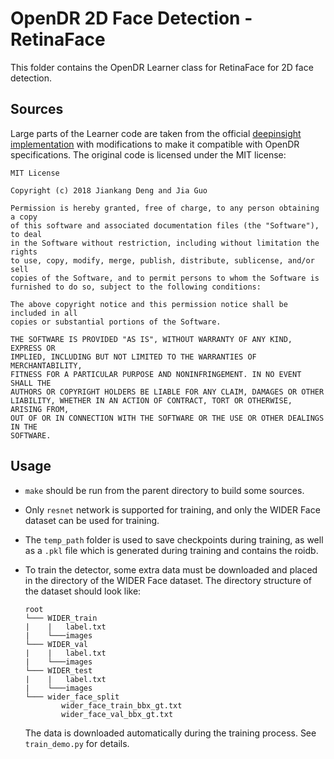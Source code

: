 OpenDR 2D Face Detection - RetinaFace
======

This folder contains the OpenDR Learner class for RetinaFace for 2D face detection.

Sources
------
Large parts of the Learner code are taken from the official
[deepinsight implementation](https://www.github.com/deepinsight/insightface) with modifications
to make it compatible with OpenDR specifications. The original code is licensed under the MIT license:
```
MIT License

Copyright (c) 2018 Jiankang Deng and Jia Guo

Permission is hereby granted, free of charge, to any person obtaining a copy
of this software and associated documentation files (the "Software"), to deal
in the Software without restriction, including without limitation the rights
to use, copy, modify, merge, publish, distribute, sublicense, and/or sell
copies of the Software, and to permit persons to whom the Software is
furnished to do so, subject to the following conditions:

The above copyright notice and this permission notice shall be included in all
copies or substantial portions of the Software.

THE SOFTWARE IS PROVIDED "AS IS", WITHOUT WARRANTY OF ANY KIND, EXPRESS OR
IMPLIED, INCLUDING BUT NOT LIMITED TO THE WARRANTIES OF MERCHANTABILITY,
FITNESS FOR A PARTICULAR PURPOSE AND NONINFRINGEMENT. IN NO EVENT SHALL THE
AUTHORS OR COPYRIGHT HOLDERS BE LIABLE FOR ANY CLAIM, DAMAGES OR OTHER
LIABILITY, WHETHER IN AN ACTION OF CONTRACT, TORT OR OTHERWISE, ARISING FROM,
OUT OF OR IN CONNECTION WITH THE SOFTWARE OR THE USE OR OTHER DEALINGS IN THE
SOFTWARE.
```

Usage
------
- ```make``` should be run from the parent directory to build some sources.
- Only ```resnet``` network is supported for training, and only the WIDER Face dataset can be used for training.
- The ```temp_path``` folder is used to save checkpoints during training, as well as a ```.pkl``` file which is generated 
  during training and contains the roidb.
- To train the detector, some extra data must be downloaded and placed in the directory of the WIDER Face dataset. The directory structure of the dataset should look like:
  
  ``` 
  root
  └─── WIDER_train
  |    |   label.txt
  |    └───images
  └─── WIDER_val
  |    |   label.txt
  |    └───images
  └─── WIDER_test
  |    |   label.txt
  |    └───images
  └─── wider_face_split
          wider_face_train_bbx_gt.txt
          wider_face_val_bbx_gt.txt
  ```
  The data is downloaded automatically during the training process. See ```train_demo.py``` for details.